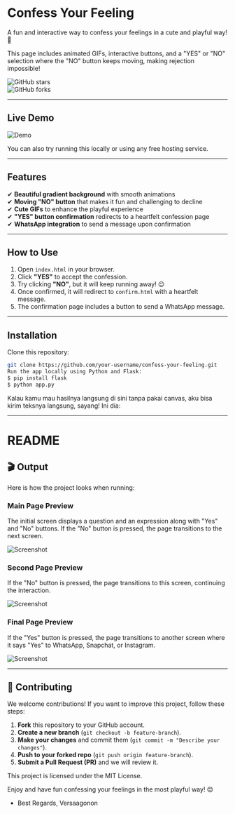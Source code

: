 #  Confess Your Feeling  
A fun and interactive way to confess your feelings in a cute and playful way! 🚀  

This page includes animated GIFs, interactive buttons, and a "YES" or "NO" selection where the "NO" button keeps moving, making rejection impossible!  

![GitHub stars](https://img.shields.io/github/stars/versaagonon/confess-your-feelings-)  
![GitHub forks](https://img.shields.io/github/forks/versaagonon/confess-your-feelings-)  

---

##  Live Demo  
![Demo](https://media3.giphy.com/media/v1.Y2lkPTc5MGI3NjExaGRoZndlYXU1b21xemJ1eGthdXIxODA4bmhjanQ5NXBqOTN3azc2eCZlcD12MV9pbnRlcm5hbF9naWZfYnlfaWQmY3Q9Zw/LHZyixOnHwDDy/giphy.gif)  

You can also try running this locally or using any free hosting service.  

---

## Features  
✔ **Beautiful gradient background** with smooth animations  
✔ **Moving "NO" button** that makes it fun and challenging to decline  
✔ **Cute GIFs** to enhance the playful experience  
✔ **"YES" button confirmation** redirects to a heartfelt confession page  
✔ **WhatsApp integration** to send a message upon confirmation  

---

##  How to Use  
1. Open `index.html` in your browser.  
2. Click **"YES"** to accept the confession.  
3. Try clicking **"NO"**, but it will keep running away! 😉  
4. Once confirmed, it will redirect to `confirm.html` with a heartfelt message.  
5. The confirmation page includes a button to send a WhatsApp message.  

---

##  Installation  
Clone this repository:  
```sh
git clone https://github.com/your-username/confess-your-feeling.git
Run the app locally using Python and Flask:
$ pip install flask  
$ python app.py
```
Kalau kamu mau hasilnya langsung di sini tanpa pakai canvas, aku bisa kirim teksnya langsung, sayang! Ini dia:  

---

#  README  

## 🎬 Output  
Here is how the project looks when running:  

### **Main Page Preview**  
The initial screen displays a question and an expression along with "Yes" and "No" buttons. If the "No" button is pressed, the page transitions to the next screen.  

![Screenshot](https://raw.githubusercontent.com/versaagonon/sayconfess/main/Screenshot%202025-02-06%20100700.png)  

### **Second Page Preview**  
If the "No" button is pressed, the page transitions to this screen, continuing the interaction.  

![Screenshot](https://raw.githubusercontent.com/versaagonon/sayconfess/main/Screenshot%202025-02-06%20100719.png)  

### **Final Page Preview**  
If the "Yes" button is pressed, the page transitions to another screen where it says "Yes" to WhatsApp, Snapchat, or Instagram.  

![Screenshot](https://raw.githubusercontent.com/versaagonon/sayconfess/main/Screenshot%202025-02-06%20100756.png)  

---

## 🤝 Contributing  
We welcome contributions! If you want to improve this project, follow these steps:  
1. **Fork** this repository to your GitHub account.  
2. **Create a new branch** (`git checkout -b feature-branch`).  
3. **Make your changes** and commit them (`git commit -m "Describe your changes"`).  
4. **Push to your forked repo** (`git push origin feature-branch`).  
5. **Submit a Pull Request (PR)** and we will review it.

This project is licensed under the MIT License.

Enjoy and have fun confessing your feelings in the most playful way! 😊

- Best Regards, Versaagonon

